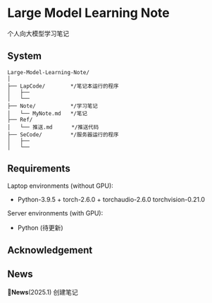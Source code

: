 # Large Model Learning Note

个人向大模型学习笔记

## System
```
Large-Model-Learning-Note/
│
├── LapCode/        */笔记本运行的程序
│   ├── 
│   └── 
├── Note/           */学习笔记
│   └── MyNote.md   */笔记
├── Ref/           
│   └── 推送.md      */推送代码
├── SeCode/         */服务器运行的程序
│   ├── 
│   └── 
```

## Requirements

Laptop environments (without GPU):

- Python-3.9.5 + torch-2.6.0 + torchaudio-2.6.0 torchvision-0.21.0

Server environments (with GPU):

- Python (待更新)

## Acknowledgement


## News
:triangular_flag_on_post:**News**(2025.1) 创建笔记